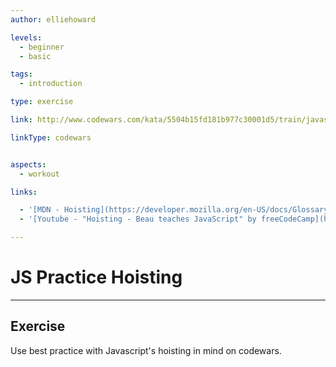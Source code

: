 ```yaml
---
author: elliehoward

levels:
  - beginner
  - basic

tags:
  - introduction

type: exercise

link: http://www.codewars.com/kata/5504b15fd181b977c30001d5/train/javascript

linkType: codewars


aspects:
  - workout

links:

  - '[MDN - Hoisting](https://developer.mozilla.org/en-US/docs/Glossary/Hoisting)'
  - '[Youtube - "Hoisting - Beau teaches JavaScript" by freeCodeCamp](https://www.youtube.com/watch?v=C1PZh_ea-7I)'

---
```


# JS Practice Hoisting

---
## Exercise

Use best practice with Javascript's hoisting in mind on codewars.
